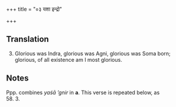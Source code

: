 +++
title = "०३ यशा इन्द्रो"

+++
## Translation
3. Glorious was Indra, glorious was Agni, glorious was Soma born;  
glorious, of all existence am I most glorious.

## Notes
Ppp. combines *yaśā ’gnir* in **a**. This verse is repeated below, as  
58. 3.
